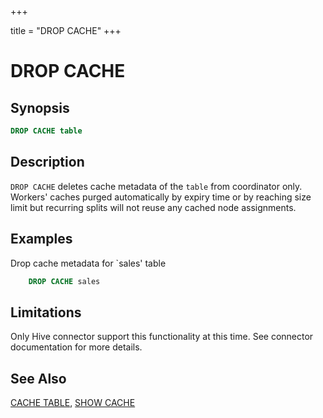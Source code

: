 +++

title = "DROP CACHE"
+++

DROP CACHE
==========

Synopsis
--------

``` sql
DROP CACHE table
```

Description
-----------

`DROP CACHE` deletes cache metadata of the `table` from coordinator only. Workers' caches purged automatically by expiry time 
or by reaching size limit but recurring splits will not reuse any cached node assignments.

Examples
--------

Drop cache metadata for `sales' table
 
```sql 
    DROP CACHE sales
```

Limitations
-----------

Only Hive connector support this functionality at this time. See connector documentation for more details.

See Also
--------

[CACHE TABLE](./cache-table.md), [SHOW CACHE](./show-cache.md)

